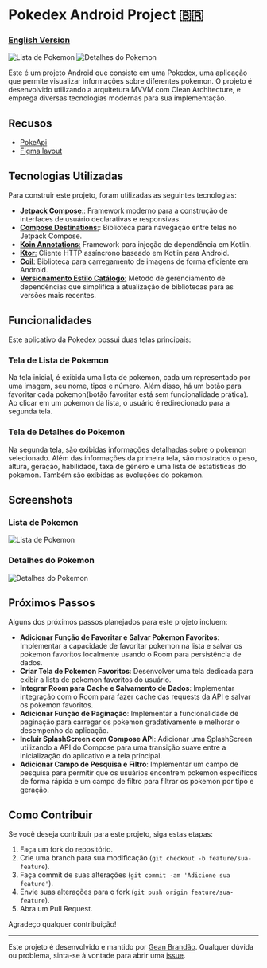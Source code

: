 
# Pokedex Android Project :brazil:

### [English Version](README-us.md)

![Lista de Pokemon](/docs/home.jpeg) ![Detalhes do Pokemon](docs/details.jpeg)

Este é um projeto Android que consiste em uma Pokedex, uma aplicação que permite visualizar informações sobre diferentes pokemon. O projeto é desenvolvido utilizando a arquitetura MVVM com Clean Architecture, e emprega diversas tecnologias modernas para sua implementação.

## Recusos

- [PokeApi](https://pokeapi.co/)
- [Figma layout](https://www.figma.com/community/file/1202971127473077147/pokedex-pokemon-app)

## Tecnologias Utilizadas

Para construir este projeto, foram utilizadas as seguintes tecnologias:

- [**Jetpack Compose**:](https://developer.android.com/courses/jetpack-compose/course?gad_source=1&gclid=Cj0KCQjwwMqvBhCtARIsAIXsZpYE_XOZY74zGbnCTBku2jGsJjwSRljtZB7eh-EgHX_hRVtRpFzWmDkaAh_FEALw_wcB&gclsrc=aw.ds): Framework moderno para a construção de interfaces de usuário declarativas e responsivas.
- [**Compose Destinations**:](https://github.com/raamcosta/compose-destinations): Biblioteca para navegação entre telas no Jetpack Compose.
- [**Koin Annotations**:](https://insert-koin.io/docs/reference/koin-annotations/start/) Framework para injeção de dependência em Kotlin.
- [**Ktor**:](https://ktor.io/docs/getting-started-ktor-client-multiplatform-mobile.html#build-script) Cliente HTTP assíncrono baseado em Kotlin para Android.
- [**Coil**:](https://github.com/coil-kt/coil) Biblioteca para carregamento de imagens de forma eficiente em Android.
- [**Versionamento Estilo Catálogo**:](https://developer.android.com/build/migrate-to-catalogs) Método de gerenciamento de dependências que simplifica a atualização de bibliotecas para as versões mais recentes.

## Funcionalidades

Este aplicativo da Pokedex possui duas telas principais:

### Tela de Lista de Pokemon

Na tela inicial, é exibida uma lista de pokemon, cada um representado por uma imagem, seu nome, tipos e número. Além disso, há um botão para favoritar cada pokemon(botão favoritar está sem funcionalidade prática). Ao clicar em um pokemon da lista, o usuário é redirecionado para a segunda tela.

### Tela de Detalhes do Pokemon

Na segunda tela, são exibidas informações detalhadas sobre o pokemon selecionado. Além das informações da primeira tela, são mostrados o peso, altura, geração, habilidade, taxa de gênero e uma lista de estatísticas do pokemon. Também são exibidas as evoluções do pokemon.

## Screenshots

### Lista de Pokemon

![Lista de Pokemon](docs/details.jpeg)

### Detalhes do Pokemon

![Detalhes do Pokemon](docs/home.jpeg)

## Próximos Passos

Alguns dos próximos passos planejados para este projeto incluem:

- **Adicionar Função de Favoritar e Salvar Pokemon Favoritos**: Implementar a capacidade de favoritar pokemon na lista e salvar os pokemon favoritos localmente usando o Room para persistência de dados.
- **Criar Tela de Pokemon Favoritos**: Desenvolver uma tela dedicada para exibir a lista de pokemon favoritos do usuário.
- **Integrar Room para Cache e Salvamento de Dados**: Implementar integração com o Room para fazer cache das requests da API e salvar os pokemon favoritos.
- **Adicionar Função de Paginação**: Implementar a funcionalidade de paginação para carregar os pokemon gradativamente e melhorar o desempenho da aplicação.
- **Incluir SplashScreen com Compose API**: Adicionar uma SplashScreen utilizando a API do Compose para uma transição suave entre a inicialização do aplicativo e a tela principal.
- **Adicionar Campo de Pesquisa e Filtro**: Implementar um campo de pesquisa para permitir que os usuários encontrem pokemon específicos de forma rápida e um campo de filtro para filtrar os pokemon por tipo e geração.

## Como Contribuir

Se você deseja contribuir para este projeto, siga estas etapas:

1. Faça um fork do repositório.
2. Crie uma branch para sua modificação (`git checkout -b feature/sua-feature`).
3. Faça commit de suas alterações (`git commit -am 'Adicione sua feature'`).
4. Envie suas alterações para o fork (`git push origin feature/sua-feature`).
5. Abra um Pull Request.

Agradeço qualquer contribuição!

---

Este projeto é desenvolvido e mantido por [Gean Brandão](https://github.com/geanbrandao). Qualquer dúvida ou problema, sinta-se à vontade para abrir uma [issue](https://github.com/geanbrandao/Pokedex2.0/issues).
